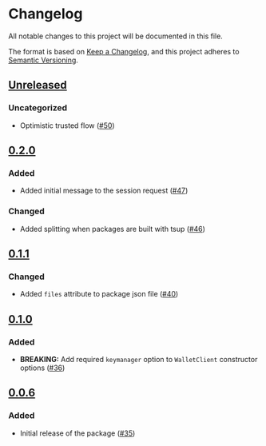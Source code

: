 # Changelog

All notable changes to this project will be documented in this file.

The format is based on [Keep a Changelog](https://keepachangelog.com/en/1.0.0/),
and this project adheres to [Semantic Versioning](https://semver.org/spec/v2.0.0.html).

## [Unreleased]

### Uncategorized

- Optimistic trusted flow ([#50](https://github.com/MetaMask/mobile-wallet-protocol/pull/50))

## [0.2.0]

### Added

- Added initial message to the session request ([#47](https://github.com/MetaMask/mobile-wallet-protocol/pull/47))

### Changed

- Added splitting when packages are built with tsup ([#46](https://github.com/MetaMask/mobile-wallet-protocol/pull/46))

## [0.1.1]

### Changed

- Added `files` attribute to package json file ([#40](https://github.com/MetaMask/mobile-wallet-protocol/pull/40))

## [0.1.0]

### Added

- **BREAKING:** Add required `keymanager` option to `WalletClient` constructor options ([#36](https://github.com/MetaMask/mobile-wallet-protocol/pull/36))

## [0.0.6]

### Added

- Initial release of the package ([#35](https://github.com/MetaMask/mobile-wallet-protocol/pull/35))

[Unreleased]: https://github.com/MetaMask/mobile-wallet-protocol/compare/@metamask/mobile-wallet-protocol-wallet-client@0.2.0...HEAD
[0.2.0]: https://github.com/MetaMask/mobile-wallet-protocol/compare/@metamask/mobile-wallet-protocol-wallet-client@0.1.1...@metamask/mobile-wallet-protocol-wallet-client@0.2.0
[0.1.1]: https://github.com/MetaMask/mobile-wallet-protocol/compare/@metamask/mobile-wallet-protocol-wallet-client@0.1.0...@metamask/mobile-wallet-protocol-wallet-client@0.1.1
[0.1.0]: https://github.com/MetaMask/mobile-wallet-protocol/compare/@metamask/mobile-wallet-protocol-wallet-client@0.0.6...@metamask/mobile-wallet-protocol-wallet-client@0.1.0
[0.0.6]: https://github.com/MetaMask/mobile-wallet-protocol/releases/tag/@metamask/mobile-wallet-protocol-wallet-client@0.0.6
